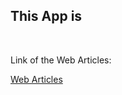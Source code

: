 <h2>This App is </h2>

<br>
<p>Link of the Web Articles: </p>
<a href="http://www.articulosweb.somee.com/">  Web Articles </a>
